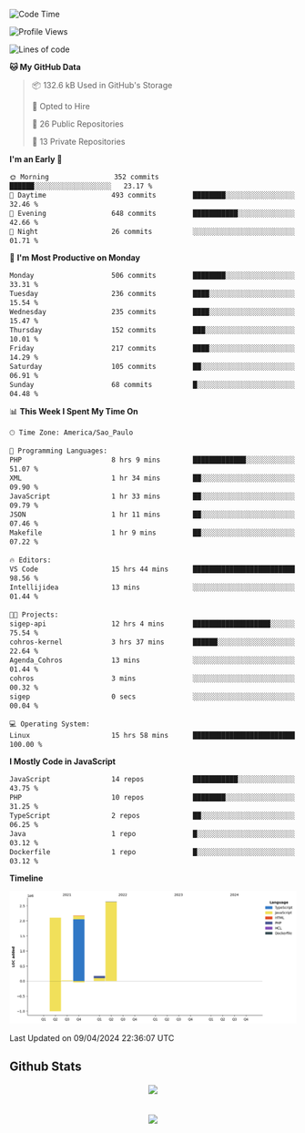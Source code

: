  
<!--START_SECTION:waka-->
![Code Time](http://img.shields.io/badge/Code%20Time-1%2C671%20hrs-blue)

![Profile Views](http://img.shields.io/badge/Profile%20Views-5-blue)

![Lines of code](https://img.shields.io/badge/From%20Hello%20World%20I%27ve%20Written-7.1%20million%20lines%20of%20code-blue)

**🐱 My GitHub Data** 

> 📦 132.6 kB Used in GitHub's Storage 
 > 
> 💼 Opted to Hire
 > 
> 📜 26 Public Repositories 
 > 
> 🔑 13 Private Repositories 
 > 
**I'm an Early 🐤** 

```text
🌞 Morning                352 commits         ██████░░░░░░░░░░░░░░░░░░░   23.17 % 
🌆 Daytime                493 commits         ████████░░░░░░░░░░░░░░░░░   32.46 % 
🌃 Evening                648 commits         ███████████░░░░░░░░░░░░░░   42.66 % 
🌙 Night                  26 commits          ░░░░░░░░░░░░░░░░░░░░░░░░░   01.71 % 
```
📅 **I'm Most Productive on Monday** 

```text
Monday                   506 commits         ████████░░░░░░░░░░░░░░░░░   33.31 % 
Tuesday                  236 commits         ████░░░░░░░░░░░░░░░░░░░░░   15.54 % 
Wednesday                235 commits         ████░░░░░░░░░░░░░░░░░░░░░   15.47 % 
Thursday                 152 commits         ███░░░░░░░░░░░░░░░░░░░░░░   10.01 % 
Friday                   217 commits         ████░░░░░░░░░░░░░░░░░░░░░   14.29 % 
Saturday                 105 commits         ██░░░░░░░░░░░░░░░░░░░░░░░   06.91 % 
Sunday                   68 commits          █░░░░░░░░░░░░░░░░░░░░░░░░   04.48 % 
```


📊 **This Week I Spent My Time On** 

```text
🕑︎ Time Zone: America/Sao_Paulo

💬 Programming Languages: 
PHP                      8 hrs 9 mins        █████████████░░░░░░░░░░░░   51.07 % 
XML                      1 hr 34 mins        ██░░░░░░░░░░░░░░░░░░░░░░░   09.90 % 
JavaScript               1 hr 33 mins        ██░░░░░░░░░░░░░░░░░░░░░░░   09.79 % 
JSON                     1 hr 11 mins        ██░░░░░░░░░░░░░░░░░░░░░░░   07.46 % 
Makefile                 1 hr 9 mins         ██░░░░░░░░░░░░░░░░░░░░░░░   07.22 % 

🔥 Editors: 
VS Code                  15 hrs 44 mins      █████████████████████████   98.56 % 
Intellijidea             13 mins             ░░░░░░░░░░░░░░░░░░░░░░░░░   01.44 % 

🐱‍💻 Projects: 
sigep-api                12 hrs 4 mins       ███████████████████░░░░░░   75.54 % 
cohros-kernel            3 hrs 37 mins       ██████░░░░░░░░░░░░░░░░░░░   22.64 % 
Agenda_Cohros            13 mins             ░░░░░░░░░░░░░░░░░░░░░░░░░   01.44 % 
cohros                   3 mins              ░░░░░░░░░░░░░░░░░░░░░░░░░   00.32 % 
sigep                    0 secs              ░░░░░░░░░░░░░░░░░░░░░░░░░   00.04 % 

💻 Operating System: 
Linux                    15 hrs 58 mins      █████████████████████████   100.00 % 
```

**I Mostly Code in JavaScript** 

```text
JavaScript               14 repos            ███████████░░░░░░░░░░░░░░   43.75 % 
PHP                      10 repos            ████████░░░░░░░░░░░░░░░░░   31.25 % 
TypeScript               2 repos             ██░░░░░░░░░░░░░░░░░░░░░░░   06.25 % 
Java                     1 repo              █░░░░░░░░░░░░░░░░░░░░░░░░   03.12 % 
Dockerfile               1 repo              █░░░░░░░░░░░░░░░░░░░░░░░░   03.12 % 
```



**Timeline**

![Lines of Code chart](https://raw.githubusercontent.com/MaueDev/MaueDev/main/assets/bar_graph.png)


 Last Updated on 09/04/2024 22:36:07 UTC
<!--END_SECTION:waka-->

## Github Stats  
<div align="center"><img src="https://github-readme-stats.vercel.app/api/top-langs/?username=MaueDev&hide_border=true&layout=compact" align="center" /></div>  

<br/>  

<br/>  

<div align="center">
<img src="https://komarev.com/ghpvc/?username=MaueDev&&style=flat-square" align="center" />
</div>  
  

